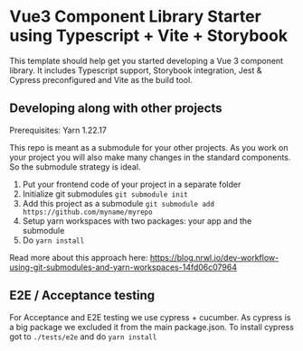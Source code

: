 # Vue3 Component Library Starter using Typescript + Vite + Storybook

This template should help get you started developing a Vue 3 component library.
It includes Typescript support, Storybook integration, Jest & Cypress preconfigured and Vite as the build tool.

## Developing along with other projects

Prerequisites: Yarn 1.22.17

This repo is meant as a submodule for your other projects. As you work on your project you will also make many changes
in the standard components. So the submodule strategy is ideal.

1) Put your frontend code of your project in a separate folder
2) Initialize git submodules ```git submodule init```
3) Add this project as a submodule ```git submodule add https://github.com/myname/myrepo```
4) Setup yarn workspaces with two packages: your app and the submodule
5) Do ```yarn install```

Read more about this approach here: https://blog.nrwl.io/dev-workflow-using-git-submodules-and-yarn-workspaces-14fd06c07964

## E2E / Acceptance testing

For Acceptance and E2E testing we use cypress + cucumber. As cypress is a big package we excluded it from the main
package.json. To install cypress got to ```./tests/e2e``` and do ```yarn install```
